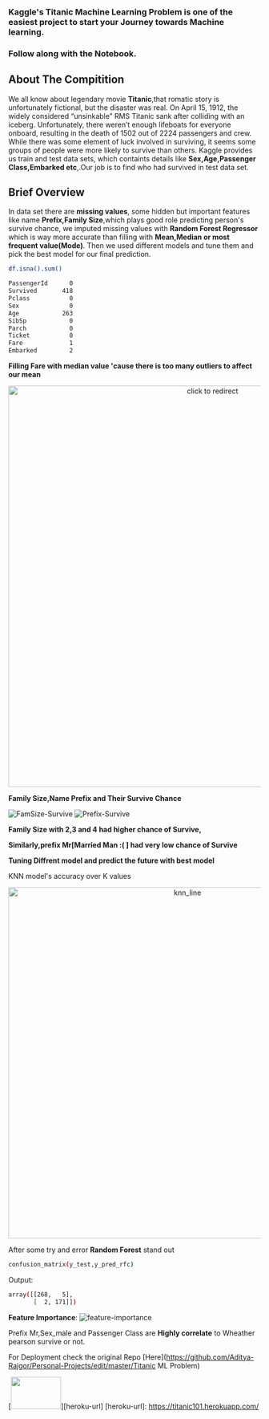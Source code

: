 ### Kaggle's Titanic Machine Learning Problem is one of the easiest project to start your Journey towards Machine learning. 
### Follow along with the Notebook.

## About The Compitition
We all know about legendary movie **Titanic**,that romatic story is unfortunately fictional, but the disaster was real.
On April 15, 1912, the widely considered “unsinkable” RMS Titanic sank after colliding with an iceberg. Unfortunately, there weren’t enough lifeboats for everyone onboard, resulting in the death of 1502 out of 2224 passengers and crew.
While there was some element of luck involved in surviving, it seems some groups of people were more likely to survive than others.
Kaggle provides us train and test data sets, which containts details like **Sex,Age,Passenger Class,Embarked etc**,.Our job is to find who had survived in test data set.


## Brief Overview
In data set there are **missing values**, some hidden but important features like name **Prefix,Family Size**,which plays good role predicting person's survive chance,
we imputed missing values with **Random Forest Regressor** which is way more accurate than filling with **Mean,Median or most frequent value(Mode)**.
Then we used different models and tune them and pick the best model for our final prediction.
```sh
df.isna().sum()
```
```sh
PassengerId      0
Survived       418
Pclass           0
Sex              0
Age            263
SibSp            0
Parch            0
Ticket           0
Fare             1
Embarked         2
```
**Filling Fare with median value 'cause there is too many outliers to affect our mean**
<div>
    <a href="https://plotly.com/~Aditya1112/1/?share_key=XvEsaVIjQk5BfDfei4pvWg" target="_blank" title="box" style="display: block; text-align: center;"><img src="https://plotly.com/~Aditya1112/1.png?share_key=XvEsaVIjQk5BfDfei4pvWg" alt="click to redirect" style="max-width: 100%;width: 800px;"  width="800" onerror="this.onerror=null;this.src='https://plotly.com/404.png';" /></a>
</div>

**Family Size,Name Prefix and Their Survive Chance**

![FamSize-Survive](Graphs/familysize.png)   ![Prefix-Survive](Graphs/prefix.png)

**Family Size with 2,3 and 4 had higher chance of Survive,**

**Similarly,prefix Mr[Married Man :(  ] had very low chance of Survive**

**Tuning Diffrent model and predict the future with best model**

KNN model's accuracy over K values
<div>
    <a href="https://plotly.com/~Aditya1112/3/?share_key=ELO7dxrEVylMHSaYk1tPKp" target="_blank" title="knn_lie" style="display: block; text-align: center;"><img src="https://plotly.com/~Aditya1112/3.png?share_key=ELO7dxrEVylMHSaYk1tPKp" alt="knn_line" style="max-width: 100%;width: 700px;"  width="700" onerror="this.onerror=null;this.src='https://plotly.com/404.png';" /></a>
</div>

After some try and error **Random Forest** stand out
```sh
confusion_matrix(y_test,y_pred_rfc)
```
Output:
```sh
array([[268,   5],
       [  2, 171]])
```
**Feature Importance**:
![feature-importance](Graphs/rf_feature_importance.png)

Prefix Mr,Sex_male and Passenger Class are **Highly correlate** to Wheather pearson survive or not.

For Deployment check the original Repo
[Here](https://github.com/Aditya-Rajgor/Personal-Projects/edit/master/Titanic ML Problem)


[<img src="https://cdn.worldvectorlogo.com/logos/heroku.svg" width="100" height="64" />][heroku-url]
[heroku-url]: https://titanic101.herokuapp.com/

